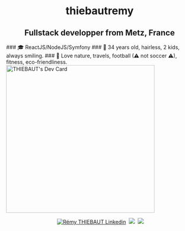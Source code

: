 <h1 align="center">thiebautremy</h1>
<h2 align="center">Fullstack developper from Metz, France </h2>

<p dir="auto">
  <span> ### 🎓 ReactJS/NodeJS/Symfony
### 🙂 34 years old, hairless, 2 kids, always smiling.
### 🧡 Love nature, travels, football (⚠ not soccer ⚠), fitness, eco-friendliness.</span><a href="https://app.daily.dev/remy_tht"><img src="https://api.daily.dev/devcards/34504ffba1cb427aad6c54c8793e2169.png?r=b70" width="400" alt="THIEBAUT's Dev Card"/></a>
</p>
 <p align="center">
    &nbsp;<a href="https://www.linkedin.com/in/r%C3%A9my-thiebaut-9b807b129/" target="blank"><img src="https://img.shields.io/badge/LinkedIn-0077B5?style=for-the-badge&logo=linkedin&logoColor=white" alt="Rémy THIEBAUT Linkedin"/></a>
  &nbsp;<a href="https://thiebautremy.netlify.app/" target="blank"><img src="https://img.shields.io/badge/website-000000?style=for-the-badge&logo=About.me&logoColor=white"></a>
  &nbsp;<a href="mailto:remythiebaut52@gmail.com"><img src="https://img.shields.io/badge/Gmail-D14836?style=for-the-badge&logo=gmail&logoColor=white"></a>
 </p>
  
  
 

